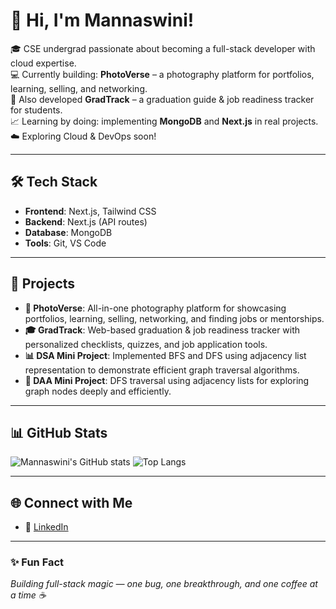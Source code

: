 # 👋 Hi, I'm Mannaswini!

🎓 CSE undergrad passionate about becoming a full-stack developer with cloud expertise.  
💻 Currently building:
   **PhotoVerse** – a photography platform for portfolios, learning, selling, and networking.  
🧠 Also developed **GradTrack** – a graduation guide & job readiness tracker for students.  
📈 Learning by doing: implementing **MongoDB** and **Next.js** in real projects.  
☁️ Exploring Cloud & DevOps soon!

---

## 🛠 Tech Stack
- **Frontend**: Next.js, Tailwind CSS  
- **Backend**: Next.js (API routes)  
- **Database**: MongoDB  
- **Tools**: Git, VS Code  

---

## 📂 Projects
- **📸 PhotoVerse**: All-in-one photography platform for showcasing portfolios, learning, selling, networking, and finding jobs or mentorships.  
- **🎓 GradTrack**: Web-based graduation & job readiness tracker with personalized checklists, quizzes, and job application tools.  
- **📊 DSA Mini Project**: Implemented BFS and DFS using adjacency list representation to demonstrate efficient graph traversal algorithms.  
- **🧠 DAA Mini Project**: DFS traversal using adjacency lists for exploring graph nodes deeply and efficiently.

---

## 📊 GitHub Stats

![Mannaswini's GitHub stats](https://github-readme-stats.vercel.app/api?username=imannaswini&show_icons=true&theme=github_dark)
![Top Langs](https://github-readme-stats.vercel.app/api/top-langs/?username=imannaswini&layout=compact&theme=github_dark)

---

## 🌐 Connect with Me
- 💼 [LinkedIn](https://www.linkedin.com/in/mannaswini-p-a-4b4343291?utm_source=share&utm_campaign=share_via&utm_content=profile&utm_medium=android_app)

---

### ✨ Fun Fact
*Building full-stack magic — one bug, one breakthrough, and one coffee at a time ☕*

